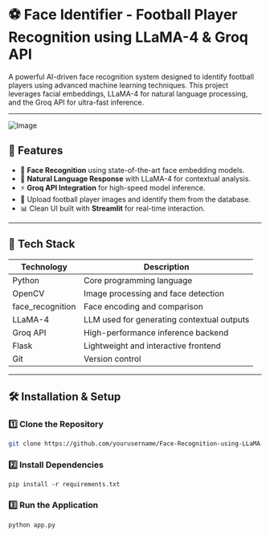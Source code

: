 # ⚽ Face Identifier - Football Player Recognition using LLaMA-4 & Groq API

A powerful AI-driven face recognition system designed to identify football players using advanced machine learning techniques. This project leverages facial embeddings, LLaMA-4 for natural language processing, and the Groq API for ultra-fast inference.

---

![Image](https://github.com/user-attachments/assets/fcdf3444-b42c-4614-bdae-1a544959bece)

## 🚀 Features

- 🧠 **Face Recognition** using state-of-the-art face embedding models.
- 🤖 **Natural Language Response** with LLaMA-4 for contextual analysis.
- ⚡ **Groq API Integration** for high-speed model inference.
- 📸 Upload football player images and identify them from the database.
- 📊 Clean UI built with **Streamlit** for real-time interaction.

---

## 🧰 Tech Stack

| Technology | Description |
|-----------|-------------|
| Python     | Core programming language |
| OpenCV     | Image processing and face detection |
| face_recognition | Face encoding and comparison |
| LLaMA-4    | LLM used for generating contextual outputs |
| Groq API   | High-performance inference backend |
| Flask  | Lightweight and interactive frontend |
| Git        | Version control |

---
## 🛠️ Installation & Setup

### 1️⃣ **Clone the Repository**
```sh
git clone https://github.com/yourusername/Face-Recognition-using-LLaMA-4-Groq-API-
```
### 2️⃣ Install Dependencies
```
pip install -r requirements.txt
```
### 3️⃣ Run the Application
```
python app.py
```
